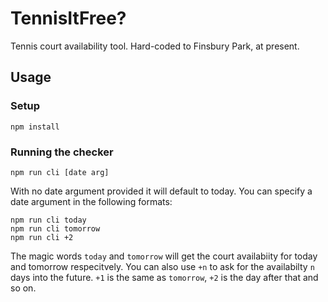 TennisItFree?
=============

Tennis court availability tool. Hard-coded to Finsbury Park, at
present.

## Usage

### Setup

    npm install

### Running the checker

    npm run cli [date arg]

With no date argument provided it will default to today. You can
specify a date argument in the following formats:

    npm run cli today
    npm run cli tomorrow
    npm run cli +2

The magic words `today` and `tomorrow` will get the court availabiity
for today and tomorrow respecitvely. You can also use `+n` to ask for
the availabilty `n` days into the future. `+1` is the same as
`tomorrow`, `+2` is the day after that and so on.
